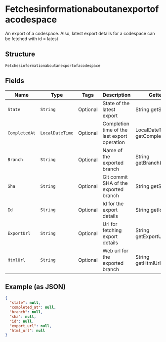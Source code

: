 
# Fetchesinformationaboutanexportofacodespace

An export of a codespace. Also, latest export details for a codespace can be fetched with id = latest

## Structure

`Fetchesinformationaboutanexportofacodespace`

## Fields

| Name | Type | Tags | Description | Getter | Setter |
|  --- | --- | --- | --- | --- | --- |
| `State` | `String` | Optional | State of the latest export | String getState() | setState(String state) |
| `CompletedAt` | `LocalDateTime` | Optional | Completion time of the last export operation | LocalDateTime getCompletedAt() | setCompletedAt(LocalDateTime completedAt) |
| `Branch` | `String` | Optional | Name of the exported branch | String getBranch() | setBranch(String branch) |
| `Sha` | `String` | Optional | Git commit SHA of the exported branch | String getSha() | setSha(String sha) |
| `Id` | `String` | Optional | Id for the export details | String getId() | setId(String id) |
| `ExportUrl` | `String` | Optional | Url for fetching export details | String getExportUrl() | setExportUrl(String exportUrl) |
| `HtmlUrl` | `String` | Optional | Web url for the exported branch | String getHtmlUrl() | setHtmlUrl(String htmlUrl) |

## Example (as JSON)

```json
{
  "state": null,
  "completed_at": null,
  "branch": null,
  "sha": null,
  "id": null,
  "export_url": null,
  "html_url": null
}
```

